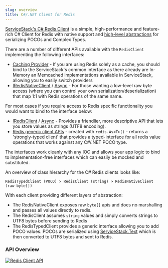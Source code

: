 ```yaml
---
slug: overview
title: C#/.NET Client for Redis
---
```


[ServiceStack's C# Redis Client](https://github.com/ServiceStack/ServiceStack.Redis) is a simple, high-performance and feature-rich C# Client for Redis with native support and [high-level abstractions](./design-nosql.md) for serializing POCOs and Complex Types.

There are a number of different APIs available with the `RedisClient` implementing the following interfaces:

* [Caching Provider](http://docs.servicestack.net/caching) - If you are using Redis solely as a cache, you should bind to the ServiceStack's common interface as there already are In-Memory an Memcached implementations available in ServiceStack, allowing you to easily switch providers
* [IRedisNativeClient](https://github.com/ServiceStack/ServiceStack/blob/master/src/ServiceStack.Interfaces/Redis/IRedisNativeClient.cs) / [Async](https://github.com/ServiceStack/ServiceStack/blob/master/src/ServiceStack.Interfaces/Redis/IRedisNativeClientAsync.cs) - For those wanting a low-level raw byte access (where you can control your own serialization/deserialization) that map 1:1 with Redis operations of the same name.

For most cases if you require access to Redis specific functionality you would want to bind to the interface below:

* [IRedisClient](https://github.com/ServiceStack/ServiceStack/blob/master/src/ServiceStack.Interfaces/Redis/IRedisClient.cs) / [Async](https://github.com/ServiceStack/ServiceStack/blob/master/src/ServiceStack.Interfaces/Redis/IRedisClientAsync.cs) - Provides a friendlier, more descriptive API that lets you store values as strings (UTF8 encoding).
* [Redis generic client APIs](https://github.com/ServiceStack/ServiceStack/tree/master/src/ServiceStack.Interfaces/Redis/Generic) - created with `redis.As<T>()` - returns a 'strongly-typed client' that provides a typed-interface for all redis value operations that works against any C#/.NET POCO type.

The interfaces work cleanly with any IOC and allows your app logic to bind to implementation-free interfaces which can easily be mocked and substituted.

An overview of class hierarchy for the C# Redis clients looks like:

```
RedisTypedClient (POCO) > RedisClient (string) > RedisNativeClient (raw byte[])
```

With each client providing different layers of abstraction:

* The RedisNativeClient exposes raw `byte[]` apis and does no marshalling and passes all values directly to redis.
* The RedisClient assumes `string` values and simply converts strings to UTF8 bytes before sending to Redis
* The RedisTypedClient provides a generic interface allowing you to add POCO values. POCOs are serialized using [ServiceStack.Text](https://github.com/ServiceStack/ServiceStack.Text) which is then converted to UTF8 bytes and sent to Redis.

### API Overview

[![Redis Client API](https://servicestack.net/images/redis-annotated-preview.png)](https://servicestack.net/images/redis-annotated.png)
